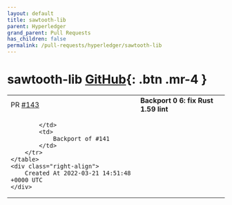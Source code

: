 ```yaml
---
layout: default
title: sawtooth-lib
parent: Hyperledger
grand_parent: Pull Requests
has_children: false
permalink: /pull-requests/hyperledger/sawtooth-lib
---
```


# sawtooth-lib <span class="fs-3 right-align">[GitHub](https://github.com/hyperledger/sawtooth-lib){: .btn .mr-4 }</span>


<div>
    <table>
        <tr>
            <td>
                PR <a href="https://github.com/hyperledger/sawtooth-lib/pull/143" class=".btn">#143</a>
            </td>
            <td>
                <b>
                    Backport 0 6: fix Rust 1.59 lint
                </b>
            </td>
        </tr>
        <tr>
            <td>
                
            </td>
            <td>
                Backport of #141 
            </td>
        </tr>
    </table>
    <div class="right-align">
        Created At 2022-03-21 14:51:48 +0000 UTC
    </div>
</div>

